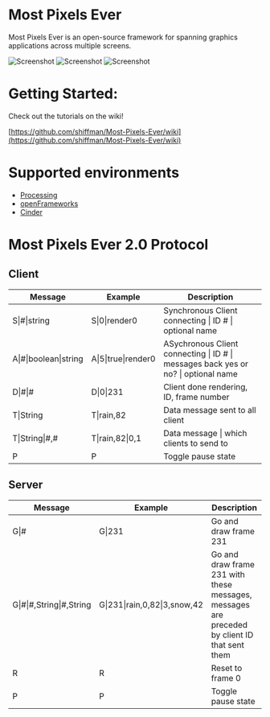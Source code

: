 # Most Pixels Ever

Most Pixels Ever is an open-source framework for spanning graphics applications across multiple screens.

![Screenshot](http://farm3.static.flickr.com/2199/2124879919_6a8e447903_m.jpg)  ![Screenshot](http://farm3.static.flickr.com/2201/2125653100_1954bd6189_m.jpg)  ![Screenshot](http://farm3.static.flickr.com/2190/2124878313_c302b6aac7_m.jpg)

# Getting Started:

Check out the tutorials on the wiki!

[https://github.com/shiffman/Most-Pixels-Ever/wiki](https://github.com/shiffman/Most-Pixels-Ever/wiki)

# Supported environments

* [Processing]()
* [openFrameworks](https://github.com/obviousjim/ofxMostPixelsEver)
* [Cinder](https://github.com/wdlindmeier/Most-Pixels-Ever-Cinder)

# Most Pixels Ever 2.0 Protocol

## Client


| Message           | Example                 |  Description           |
| ----------------- | ----------------------- |  --------------------  | 
| S&#124;#&#124;string               | S&#124;0&#124;render0                    |  Synchronous Client connecting &#124; ID # &#124; optional name| 
| A&#124;#&#124;boolean&#124;string  | A&#124;5&#124;true&#124;render0           |  ASychronous Client connecting &#124; ID # &#124; messages back yes or no? &#124; optional name|
| D&#124;#&#124;#        | D&#124;0&#124;231            |  Client done rendering, ID, frame number |
| T&#124;String          | T&#124;rain,82               |  Data message sent to all client |
| T&#124;String&#124;#,#      | T&#124;rain,82&#124;0,1           |  Data message &#124; which clients to send to |
| P                 | P                       |  Toggle pause state |

## Server

| Message           | Example                 |  Description           |
| ----------------- | ----------------------- |  --------------------  | 
| G&#124;#               | G&#124;231                   |  Go and draw frame 231 | 
| G&#124;#&#124;#,String&#124;#,String | G&#124;231&#124;rain,0,82&#124;3,snow,42   |  Go and draw frame 231 with these messages, messages are preceded by client ID that sent them | 
| R                 | R                       |  Reset to frame 0 |
| P                 | P                       |  Toggle pause state |

 


